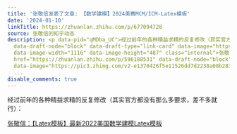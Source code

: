 ```yaml
---
title: '张敬信发表了文章: 【数学建模】2024美赛MCM/ICM-Latex模板'
date: '2024-01-10'
linkTitle: https://zhuanlan.zhihu.com/p/677094728
source: 张敬信的知乎动态
description: <p data-pid="qMDba_UC">经过前年的各种精益求精的反复修改（其实官方都没有那么多要求，差不多就行）：</p><a href="https://zhuanlan.zhihu.com/p/454287950"
  data-draft-node="block" data-draft-type="link-card" data-image="https://pic2.zhimg.com/v2-55d45a34f63303a462ef05c6283320ed_qhd.jpg"
  data-image-width="1116" data-image-height="487" class="internal">张敬信：【Latex模板】最新2022美国数学建模Latex模板</a><a
  href="https://zhuanlan.zhihu.com/p/596188531" data-draft-node="block" data-draft-type="link-card"
  data-image="https://pic3.zhimg.com/v2-e1370426f5e11526dd7d2238a08b2836_l.jpg" data-image-width="800"
  ...
disable_comments: true
---
```

<p data-pid="qMDba_UC">经过前年的各种精益求精的反复修改（其实官方都没有那么多要求，差不多就行）：</p><a href="https://zhuanlan.zhihu.com/p/454287950" data-draft-node="block" data-draft-type="link-card" data-image="https://pic2.zhimg.com/v2-55d45a34f63303a462ef05c6283320ed_qhd.jpg" data-image-width="1116" data-image-height="487" class="internal">张敬信：【Latex模板】最新2022美国数学建模Latex模板</a><a href="https://zhuanlan.zhihu.com/p/596188531" data-draft-node="block" data-draft-type="link-card" data-image="https://pic3.zhimg.com/v2-e1370426f5e11526dd7d2238a08b2836_l.jpg" data-image-width="800" ...